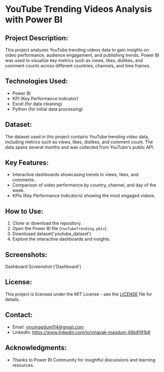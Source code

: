 # YouTube Trending Videos Analysis with Power BI

## Project Description:
This project analyzes YouTube trending videos data to gain insights on video performance, audience engagement, and publishing trends. Power BI was used to visualize key metrics such as views, likes, dislikes, and comment counts across different countries, channels, and time frames.

## Technologies Used:
- Power BI
- KPI (Key Performance Indicator)
- Excel (for data cleaning)
- Python (for initial data processing)

## Dataset:
The dataset used in this project contains YouTube trending video data, including metrics such as views, likes, dislikes, and comment count. The data spans several months and was collected from YouTube's public API.

## Key Features:
- Interactive dashboards showcasing trends in views, likes, and comments.
- Comparison of video performance by country, channel, and day of the week.
- KPIs (Key Performance Indicators) showing the most engaged videos.

## How to Use:
1. Clone or download the repository.
2. Open the Power BI file (`YouTubeTrending.pbix`).
3. Downloaad dataset('youtube_dataset')
4. Explore the interactive dashboards and insights.

## Screenshots:
Dashboard Screenshot ('Dashboard')

## License:
This project is licensed under the MIT License - see the [LICENSE](LICENSE) file for details.

## Contact:
- Email: vinumagdum114@gmail.com
- LinkedIn: https://www.linkedin.com/in/vinayak-magdum-66b8191b8

## Acknowledgments:
- Thanks to Power BI Community for insightful discussions and learning resources.
